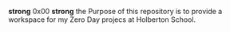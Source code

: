 **strong** 0x00 __strong__
the Purpose of this repository is to provide a workspace for my Zero Day projecs at Holberton School.